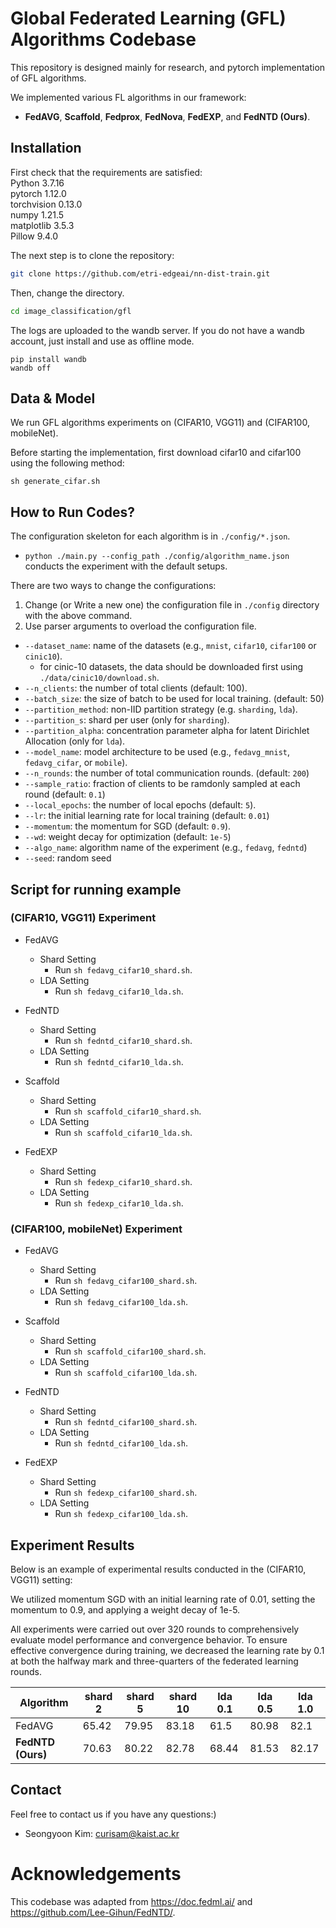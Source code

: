 # Global Federated Learning (GFL) Algorithms Codebase

This repository is designed mainly for research, and pytorch implementation of GFL algorithms.  

We implemented various FL algorithms in our framework: 
- **FedAVG**, **Scaffold**, **Fedprox**, **FedNova**, **FedEXP**, and **FedNTD (Ours)**.
## Installation

First check that the requirements are satisfied:</br>
Python 3.7.16</br>
pytorch 1.12.0</br>
torchvision 0.13.0</br>
numpy 1.21.5</br>
matplotlib 3.5.3</br>
Pillow 9.4.0</br>

The next step is to clone the repository:
```bash
git clone https://github.com/etri-edgeai/nn-dist-train.git
```
Then, change the directory.
```bash
cd image_classification/gfl
```


The logs are uploaded to the wandb server. If you do not have a wandb account, just install and use as offline mode.
```
pip install wandb
wandb off
```
## Data & Model

We run GFL algorithms experiments on (CIFAR10, VGG11) and (CIFAR100, mobileNet).

Before starting the implementation, first download cifar10 and cifar100 using the following method:

```
sh generate_cifar.sh
```
## How to Run Codes?

The configuration skeleton for each algorithm is in `./config/*.json`. 
- `python ./main.py --config_path ./config/algorithm_name.json` conducts the experiment with the default setups.

There are two ways to change the configurations:
1. Change (or Write a new one) the configuration file in `./config` directory with the above command.
2. Use parser arguments to overload the configuration file.
- `--dataset_name`: name of the datasets (e.g., `mnist`, `cifar10`, `cifar100` or `cinic10`).
  - for cinic-10 datasets, the data should be downloaded first using `./data/cinic10/download.sh`.
- `--n_clients`: the number of total clients (default: 100).
- `--batch_size`: the size of batch to be used for local training. (default: 50)
- `--partition_method`: non-IID partition strategy (e.g. `sharding`, `lda`).
- `--partition_s`: shard per user (only for `sharding`).
- `--partition_alpha`: concentration parameter alpha for latent Dirichlet Allocation (only for `lda`).
- `--model_name`: model architecture to be used (e.g., `fedavg_mnist`, `fedavg_cifar`, or `mobile`).
- `--n_rounds`: the number of total communication rounds. (default: `200`)
- `--sample_ratio`: fraction of clients to be ramdonly sampled at each round (default: `0.1`)
- `--local_epochs`: the number of local epochs (default: `5`).
- `--lr`: the initial learning rate for local training (default: `0.01`)
- `--momentum`: the momentum for SGD (default: `0.9`).
- `--wd`: weight decay for optimization (default: `1e-5`)
- `--algo_name`: algorithm name of the experiment (e.g., `fedavg`, `fedntd`)
- `--seed`: random seed


## Script for running example

###  (CIFAR10, VGG11) Experiment
- FedAVG
	- Shard Setting
		- Run `sh fedavg_cifar10_shard.sh`.
	- LDA Setting
		- Run `sh fedavg_cifar10_lda.sh`.

- FedNTD 
	- Shard Setting
		- Run `sh fedntd_cifar10_shard.sh`.
	- LDA Setting
		- Run `sh fedntd_cifar10_lda.sh`.


- Scaffold
	- Shard Setting
		- Run `sh scaffold_cifar10_shard.sh`.
	- LDA Setting
		- Run `sh scaffold_cifar10_lda.sh`.

	
	
- FedEXP
	- Shard Setting
		- Run `sh fedexp_cifar10_shard.sh`.
	- LDA Setting
		- Run `sh fedexp_cifar10_lda.sh`.

###  (CIFAR100, mobileNet) Experiment
- FedAVG
	- Shard Setting
		- Run `sh fedavg_cifar100_shard.sh`.
	- LDA Setting
		- Run `sh fedavg_cifar100_lda.sh`.

- Scaffold
	- Shard Setting
		- Run `sh scaffold_cifar100_shard.sh`.
	- LDA Setting
		- Run `sh scaffold_cifar100_lda.sh`.

	
- FedNTD 
	- Shard Setting
		- Run `sh fedntd_cifar100_shard.sh`.
	- LDA Setting
		- Run `sh fedntd_cifar100_lda.sh`.
	
- FedEXP
	- Shard Setting
		- Run `sh fedexp_cifar100_shard.sh`.
	- LDA Setting
		- Run `sh fedexp_cifar100_lda.sh`.


## Experiment Results
Below is an example of experimental results conducted in the (CIFAR10, VGG11) setting:

We utilized momentum SGD with an initial learning rate of 0.01, setting the momentum to 0.9, and applying a weight decay of 1e-5.

All experiments were carried out over 320 rounds to comprehensively evaluate model performance and convergence behavior. To ensure effective convergence during training, we decreased the learning rate by 0.1 at both the halfway mark and three-quarters of the federated learning rounds.



 
| Algorithm              | shard  2  | shard  5  | shard  10 | lda  0.1 | lda  0.5 | lda  1.0 |
|------------------------|------------|------------|------------|----------|----------|----------|
| FedAVG             | 65.42      | 79.95      | 83.18      | 61.5    | 80.98    | 82.1    |
| **FedNTD (Ours)**           | 70.63      | 80.22      | 82.78      | 68.44    | 81.53    | 82.17    |




## Contact
Feel free to contact us if you have any questions:)

- Seongyoon Kim: curisam@kaist.ac.kr


# Acknowledgements

This codebase was adapted from https://doc.fedml.ai/ and https://github.com/Lee-Gihun/FedNTD/.


